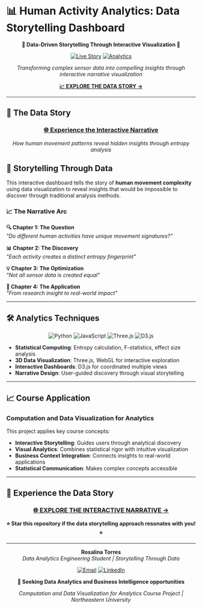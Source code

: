 # 📊 Human Activity Analytics: Data Storytelling Dashboard

<div align="center">

**🎯 Data-Driven Storytelling Through Interactive Visualization 🎯**

[![Live Story](https://img.shields.io/badge/🌐_Experience_The_Story-Click_Here-blue?style=for-the-badge&logo=github)](https://rosalinatorres888.github.io/har-3d-analytics-dashboard/)
[![Analytics](https://img.shields.io/badge/📊_Data_Analytics-Storytelling_Demo-green?style=for-the-badge)](https://rosalinatorres888.github.io/har-3d-analytics-dashboard/)

*Transforming complex sensor data into compelling insights through interactive narrative visualization*

[**📈 EXPLORE THE DATA STORY →**](https://rosalinatorres888.github.io/har-3d-analytics-dashboard/)

</div>

---

## 📖 **The Data Story**

<div align="center">

### **[🌐 Experience the Interactive Narrative](https://rosalinatorres888.github.io/har-3d-analytics-dashboard/)**

*How human movement patterns reveal hidden insights through entropy analysis*

</div>

## 🎯 **Storytelling Through Data**

This interactive dashboard tells the story of **human movement complexity** using data visualization to reveal insights that would be impossible to discover through traditional analysis methods.

### 📈 **The Narrative Arc**

**🔍 Chapter 1: The Question**  
*"Do different human activities have unique movement signatures?"*

**📊 Chapter 2: The Discovery**  
*"Each activity creates a distinct entropy fingerprint"*

**💡 Chapter 3: The Optimization**  
*"Not all sensor data is created equal"*

**🚀 Chapter 4: The Application**  
*"From research insight to real-world impact"*

---

## 🛠️ **Analytics Techniques**

<div align="center">

![Python](https://img.shields.io/badge/Python-3776AB?style=for-the-badge&logo=python&logoColor=white)
![JavaScript](https://img.shields.io/badge/JavaScript-F7DF1E?style=for-the-badge&logo=javascript&logoColor=black)
![Three.js](https://img.shields.io/badge/Three.js-000000?style=for-the-badge&logo=three.js&logoColor=white)
![D3.js](https://img.shields.io/badge/D3.js-F9A03C?style=for-the-badge&logo=d3.js&logoColor=white)

</div>

- **Statistical Computing**: Entropy calculation, F-statistics, effect size analysis
- **3D Data Visualization**: Three.js, WebGL for interactive exploration
- **Interactive Dashboards**: D3.js for coordinated multiple views
- **Narrative Design**: User-guided discovery through visual storytelling

---

## 📈 **Course Application**

### **Computation and Data Visualization for Analytics**
This project applies key course concepts:
- **Interactive Storytelling**: Guides users through analytical discovery
- **Visual Analytics**: Combines statistical rigor with intuitive visualization
- **Business Context Integration**: Connects insights to real-world applications
- **Statistical Communication**: Makes complex concepts accessible

---

## 🚀 **Experience the Data Story**

<div align="center">

### **[🌐 EXPLORE THE INTERACTIVE NARRATIVE →](https://rosalinatorres888.github.io/har-3d-analytics-dashboard/)**

**⭐ Star this repository if the data storytelling approach resonates with you! ⭐**

</div>

---

<div align="center">

**Rosalina Torres**  
*Data Analytics Engineering Student | Storytelling Through Data*

[![Email](https://img.shields.io/badge/Email-torres.ros@northeastern.edu-red?style=for-the-badge&logo=gmail)](mailto:torres.ros@northeastern.edu)
[![LinkedIn](https://img.shields.io/badge/LinkedIn-Connect-blue?style=for-the-badge&logo=linkedin)](https://linkedin.com/in/rosalina2)

**🎯 Seeking Data Analytics and Business Intelligence opportunities**

*Computation and Data Visualization for Analytics Course Project | Northeastern University*

</div>
